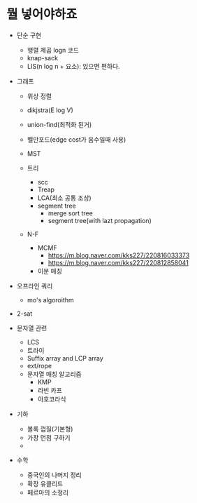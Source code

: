 # 뭘 넣어야하죠

- 단순 구현
    - 행렬 제곱 logn 코드
    - knap-sack
    - LIS(n log n + 요소): 있으면 편하다.

- 그래프
    - 위상 정렬
    - dikjstra(E log V)
    - union-find(최적화 된거)
    - 벨만포드(edge cost가 음수일때 사용)
    - MST


    - 트리
        - scc
        - Treap
        - LCA(최소 공통 조상)
        - segment tree
            - merge sort tree
            - segment tree(with lazt propagation)

    - N-F
        - MCMF
            - https://m.blog.naver.com/kks227/220816033373
            - https://m.blog.naver.com/kks227/220812858041
        - 이분 매칭

- 오프라인 쿼리
    - mo's algoroithm

- 2-sat



- 문자열 관련
    - LCS
    - 트라이
    - Suffix array and LCP array
    - ext/rope
    - 문자열 매칭 알고리즘
        - KMP
        - 라빈 카프
        - 아호코라식

- 기하
    - 볼록 껍질(기본형)
    - 가장 먼점 구하기
    - 
    
- 수학
    - 중국인의 나머지 정리
    - 확장 유클리드
    - 페르마의 소정리
